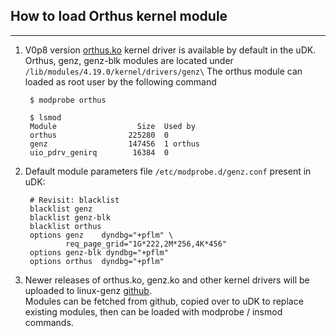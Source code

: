 ## How to load Orthus kernel module
---
1. V0p8 version [orthus.ko](https://github.com/linux-genz/udk/blob/master/orthus/v0p8/orthus.ko) kernel driver is available by default in the uDK.\
   Orthus, genz, genz-blk modules are located under `/lib/modules/4.19.0/kernel/drivers/genz\`
   The orthus module can loaded as root user by the following command

        $ modprobe orthus

        $ lsmod
        Module                  Size  Used by
        orthus                225280  0
        genz                  147456  1 orthus
        uio_pdrv_genirq        16384  0


2. Default module parameters file `/etc/modprobe.d/genz.conf` present in uDK:
 
        # Revisit: blacklist
        blacklist genz
        blacklist genz-blk
        blacklist orthus
        options genz    dyndbg="+pflm" \
                req_page_grid="1G*222,2M*256,4K*456"
        options genz-blk dyndbg="+pflm"
        options orthus  dyndbg="+pflm"

3. Newer releases of orthus.ko, genz.ko and other kernel drivers will be uploaded to linux-genz [github](https://github.com/linux-genz/udk/blob/master/orthus/).\
   Modules can be fetched from github, copied over to uDK to replace existing modules, then can be loaded with modprobe / insmod commands.  
